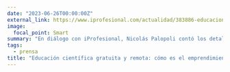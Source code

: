 ```yaml
---
date: "2023-06-26T00:00:00Z"
external_link: https://www.iprofesional.com/actualidad/383886-educacion-remota-el-emprendimiento-argentino-que-apoya-la-nasa
image:
  focal_point: Smart
summary: "En diálogo con iProfesional, Nicolás Palopoli contó los detalles del apoyo de la NASA democratizar el acceso al conocimiento científico."
tags:
  - prensa
title: "Educación científica gratuita y remota: cómo es el emprendimiento argentino que apoya la NASA"
---
```

